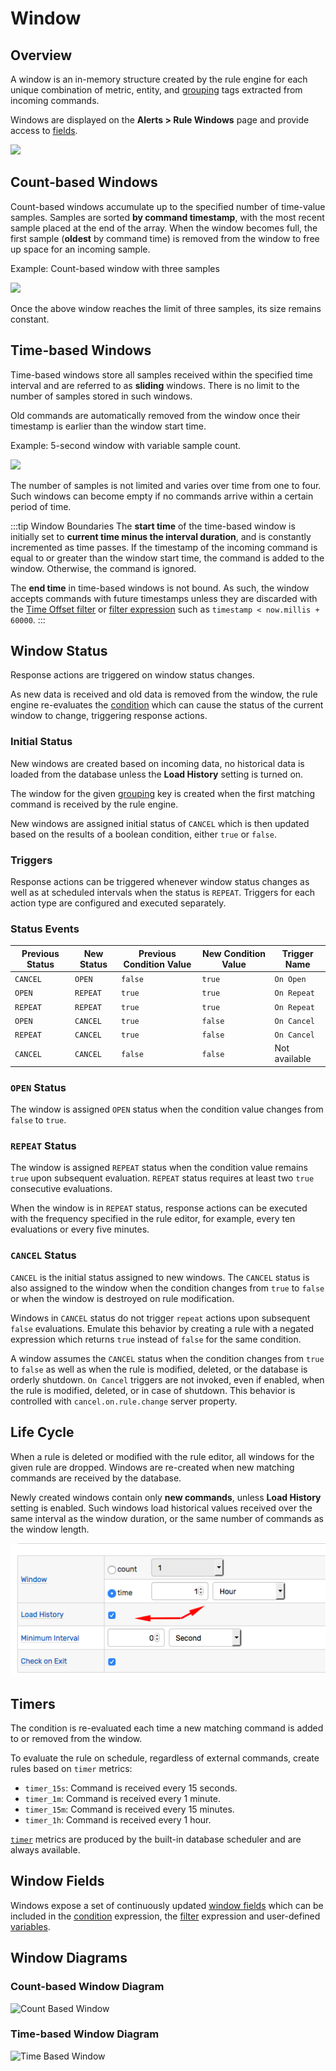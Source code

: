 # Window

## Overview

A window is an in-memory structure created by the rule engine for each unique combination of metric, entity, and [grouping](grouping.md) tags extracted from incoming commands.

Windows are displayed on the **Alerts > Rule Windows** page and provide access to [fields](window-fields.md).

![](./images/rule-windows.png)

## Count-based Windows

Count-based windows accumulate up to the specified number of time-value samples. Samples are sorted **by command timestamp**, with the most recent sample placed at the end of the array. When the window becomes full, the first sample (**oldest** by command time) is removed from the window to free up space for an incoming sample.

Example: Count-based window with three samples

![](./resources/window-count.svg)

Once the above window reaches the limit of three samples, its size remains constant.

## Time-based Windows

Time-based windows store all samples received within the specified time interval and are referred to as **sliding** windows. There is no limit to the number of samples stored in such windows.

Old commands are automatically removed from the window once their timestamp is earlier than the window start time.

Example: 5-second window with variable sample count.

![](./resources/window-time.svg)

The number of samples is not limited and varies over time from one to four. Such windows can become empty if no commands arrive within a certain period of time.

:::tip Window Boundaries
The **start time** of the time-based window is initially set to **current time minus the interval duration**, and is constantly incremented as time passes. If the timestamp of the incoming command is equal to or greater than the window start time, the command is added to the window. Otherwise, the command is ignored.

The **end time** in time-based windows is not bound. As such, the window accepts commands with future timestamps unless they are discarded with the [Time Offset filter](filters.md#time-offset-filter) or [filter expression](filters.md#filter-expression) such as `timestamp < now.millis + 60000`.
:::

## Window Status

Response actions are triggered on window status changes.

As new data is received and old data is removed from the window, the rule engine re-evaluates the [condition](condition.md) which can cause the status of the current window to change, triggering response actions.

### Initial Status

New windows are created based on incoming data, no historical data is loaded from the database unless the **Load History** setting is turned on.

The window for the given [grouping](grouping.md) key is created when the first matching command is received by the rule engine.

New windows are assigned initial status of `CANCEL` which is then updated based on the results of a boolean condition, either `true` or `false`.

### Triggers

Response actions can be triggered whenever window status changes as well as at scheduled intervals when the status is `REPEAT`. Triggers for each action type are configured and executed separately.

### Status Events

| Previous Status | New Status | Previous Condition Value | New Condition Value | Trigger Name |
| --- | --- | --- | --- | --- |
| `CANCEL` | `OPEN` | `false` | `true` | `On Open` |
| `OPEN`  | `REPEAT` | `true` | `true` | `On Repeat` |
| `REPEAT` | `REPEAT` | `true` | `true` | `On Repeat` |
| `OPEN` | `CANCEL` | `true` | `false` | `On Cancel` |
| `REPEAT` | `CANCEL` | `true` | `false` | `On Cancel` |
| `CANCEL` | `CANCEL` | `false` | `false` | Not available |

### `OPEN` Status

The window is assigned `OPEN` status when the condition value changes from `false` to `true`.

### `REPEAT` Status

The window is assigned `REPEAT` status when the condition value remains `true` upon subsequent evaluation. `REPEAT` status requires at least two `true` consecutive evaluations.

When the window is in `REPEAT` status, response actions can be executed with the frequency specified in the rule editor, for example, every ten evaluations or every five minutes.

### `CANCEL` Status

`CANCEL` is the initial status assigned to new windows. The `CANCEL` status is also assigned to the window when the condition changes from `true` to `false` or when the window is destroyed on rule modification.

Windows in `CANCEL` status do not trigger `repeat` actions upon subsequent `false` evaluations. Emulate this behavior by creating a rule with a negated expression which returns `true` instead of `false` for the same condition.

A window assumes the `CANCEL` status when the condition changes from `true` to `false` as well as when the rule is modified, deleted, or the database is orderly shutdown. `On Cancel` triggers are not invoked, even if enabled, when the rule is modified, deleted, or in case of shutdown.  This behavior is controlled with `cancel.on.rule.change` server property.

## Life Cycle

When a rule is deleted or modified with the rule editor, all windows for the given rule are dropped. Windows are re-created when new matching commands are received by the database.

Newly created windows contain only **new commands**, unless **Load History** setting is enabled. Such windows load historical values received over the same interval as the window duration, or the same number of commands as the window length.

![](./images/load-history.png)

## Timers

The condition is re-evaluated each time a new matching command is added to or removed from the window.

To evaluate the rule on schedule, regardless of external commands, create rules based on `timer` metrics:

* `timer_15s`: Command is received every 15 seconds.
* `timer_1m`: Command is received every 1 minute.
* `timer_15m`: Command is received every 15 minutes.
* `timer_1h`: Command is received every 1 hour.

[`timer`](scheduled-rules.md) metrics are produced by the built-in database scheduler and are always available.

## Window Fields

Windows expose a set of continuously updated [window fields](window-fields.md) which can be included in the [condition](condition.md) expression, the [filter](filters.md) expression and user-defined [variables](variables.md).

## Window Diagrams

### Count-based Window Diagram

![Count Based Window](./images/count_based_window3.png)

### Time-based Window Diagram

![Time Based Window](./images/time_based_window3.png)